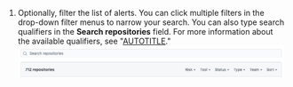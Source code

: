 1. Optionally, filter the list of alerts. You can click multiple filters in the drop-down filter menus to narrow your search. You can also type search qualifiers in the **Search repositories** field. For more information about the available qualifiers, see "[AUTOTITLE](/code-security/security-overview/filtering-alerts-in-the-security-overview)."
  ![Screenshot showing the dropdown filter menus and "Search repositories" field in the security overview.](/assets/images/help/security-overview/security-overview-filter-alerts.png)
